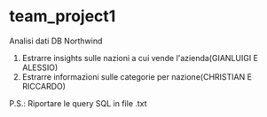 # team_project1
Analisi dati DB Northwind

1) Estrarre insights sulle nazioni a cui vende l'azienda(GIANLUIGI E ALESSIO)
2) Estrarre informazioni sulle categorie per nazione(CHRISTIAN E RICCARDO)

P.S.: Riportare le query SQL in file .txt